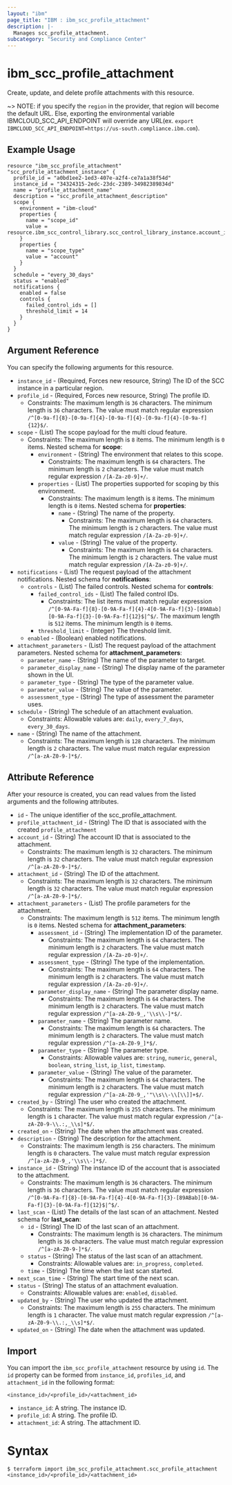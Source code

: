 ```yaml
---
layout: "ibm"
page_title: "IBM : ibm_scc_profile_attachment"
description: |-
  Manages scc_profile_attachment.
subcategory: "Security and Compliance Center"
---
```


# ibm_scc_profile_attachment

Create, update, and delete profile attachments with this resource.

~> NOTE: if you specify the `region` in the provider, that region will become the default URL. Else, exporting the environmental variable IBMCLOUD_SCC_API_ENDPOINT will override any URL(ex. `export IBMCLOUD_SCC_API_ENDPOINT=https://us-south.compliance.ibm.com`).

## Example Usage

```hcl
resource "ibm_scc_profile_attachment" "scc_profile_attachment_instance" {
  profile_id = "a0bd1ee2-1ed3-407e-a2f4-ce7a1a38f54d"
  instance_id = "34324315-2edc-23dc-2389-34982389834d"
  name = "profile_attachment_name"
  description = "scc_profile_attachment_description"
  scope {
    environment = "ibm-cloud"	
    properties {
      name = "scope_id"
      value = resource.ibm_scc_control_library.scc_control_library_instance.account_id
    }
    properties {
      name = "scope_type"
      value = "account"
    }
  }
  schedule = "every_30_days"
  status = "enabled"
  notifications {
    enabled = false
    controls {
      failed_control_ids = []
      threshold_limit = 14
    }
  }
}
```

## Argument Reference

You can specify the following arguments for this resource.

* `instance_id` - (Required, Forces new resource, String) The ID of the SCC instance in a particular region.
* `profile_id` - (Required, Forces new resource, String) The profile ID.
  * Constraints: The maximum length is `36` characters. The minimum length is `36` characters. The value must match regular expression `/^[0-9a-f]{8}-[0-9a-f]{4}-[0-9a-f]{4}-[0-9a-f]{4}-[0-9a-f]{12}$/`.
* `scope` - (List) The scope payload for the multi cloud feature.
  * Constraints: The maximum length is `8` items. The minimum length is `0` items.
Nested schema for **scope**:
	* `environment` - (String) The environment that relates to this scope.
	  * Constraints: The maximum length is `64` characters. The minimum length is `2` characters. The value must match regular expression `/[A-Za-z0-9]+/`.
	* `properties` - (List) The properties supported for scoping by this environment.
	  * Constraints: The maximum length is `8` items. The minimum length is `0` items.
	Nested schema for **properties**:
		* `name` - (String) The name of the property.
		  * Constraints: The maximum length is `64` characters. The minimum length is `2` characters. The value must match regular expression `/[A-Za-z0-9]+/`.
		* `value` - (String) The value of the property.
		  * Constraints: The maximum length is `64` characters. The minimum length is `2` characters. The value must match regular expression `/[A-Za-z0-9]+/`.
* `notifications` - (List) The request payload of the attachment notifications.
Nested schema for **notifications**:
	* `controls` - (List) The failed controls.
	Nested schema for **controls**:
		* `failed_control_ids` - (List) The failed control IDs.
		  * Constraints: The list items must match regular expression `/^[0-9A-Fa-f]{8}-[0-9A-Fa-f]{4}-4[0-9A-Fa-f]{3}-[89ABab][0-9A-Fa-f]{3}-[0-9A-Fa-f]{12}$|^$/`. The maximum length is `512` items. The minimum length is `0` items.
		* `threshold_limit` - (Integer) The threshold limit.
	* `enabled` - (Boolean) enabled notifications.
* `attachment_parameters` - (List) The request payload of the attachment parameters.
Nested schema for **attachment_parameters**:
    * `parameter_name` - (String) The name of the parameter to target.
    * `parameter_display_name` - (String) The display name of the parameter shown in the UI.
    * `parameter_type` - (String) The type of the parameter value.
    * `parameter_value` - (String) The value of the parameter.
    * `assessment_type` - (String) The type of assessment the parameter uses. 
* `schedule` - (String) The schedule of an attachment evaluation.
  * Constraints: Allowable values are: `daily`, `every_7_days`, `every_30_days`.
* `name` - (String) The name of the attachment.
  * Constraints: The maximum length is `128` characters. The minimum length is `2` characters. The value must match regular expression `/^[a-zA-Z0-9-]*$/`.

## Attribute Reference

After your resource is created, you can read values from the listed arguments and the following attributes.

* `id` - The unique identifier of the scc_profile_attachment.
* `profile_attachment_id` - (String) The ID that is associated with the created `profile_attachment`
* `account_id` - (String) The account ID that is associated to the attachment.
  * Constraints: The maximum length is `32` characters. The minimum length is `32` characters. The value must match regular expression `/^[a-zA-Z0-9-]*$/`.
* `attachment_id` - (String) The ID of the attachment.
  * Constraints: The maximum length is `32` characters. The minimum length is `32` characters. The value must match regular expression `/^[a-zA-Z0-9-]*$/`.
* `attachment_parameters` - (List) The profile parameters for the attachment.
  * Constraints: The maximum length is `512` items. The minimum length is `0` items.
Nested schema for **attachment_parameters**:
	* `assessment_id` - (String) The implementation ID of the parameter.
	  * Constraints: The maximum length is `64` characters. The minimum length is `2` characters. The value must match regular expression `/[A-Za-z0-9]+/`.
	* `assessment_type` - (String) The type of the implementation.
	  * Constraints: The maximum length is `64` characters. The minimum length is `2` characters. The value must match regular expression `/[A-Za-z0-9]+/`.
	* `parameter_display_name` - (String) The parameter display name.
	  * Constraints: The maximum length is `64` characters. The minimum length is `2` characters. The value must match regular expression `/^[a-zA-Z0-9_,'\\s\\-]*$/`.
	* `parameter_name` - (String) The parameter name.
	  * Constraints: The maximum length is `64` characters. The minimum length is `2` characters. The value must match regular expression `/^[a-zA-Z0-9_]*$/`.
	* `parameter_type` - (String) The parameter type.
	  * Constraints: Allowable values are: `string`, `numeric`, `general`, `boolean`, `string_list`, `ip_list`, `timestamp`.
	* `parameter_value` - (String) The value of the parameter.
	  * Constraints: The maximum length is `64` characters. The minimum length is `2` characters. The value must match regular expression `/^[a-zA-Z0-9_,'"\\s\\-\\[\\]]+$/`.
* `created_by` - (String) The user who created the attachment.
  * Constraints: The maximum length is `255` characters. The minimum length is `1` character. The value must match regular expression `/^[a-zA-Z0-9-\\.:,_\\s]*$/`.
* `created_on` - (String) The date when the attachment was created.
* `description` - (String) The description for the attachment.
  * Constraints: The maximum length is `256` characters. The minimum length is `0` characters. The value must match regular expression `/^[a-zA-Z0-9_,'\\s\\-]*$/`.
* `instance_id` - (String) The instance ID of the account that is associated to the attachment.
  * Constraints: The maximum length is `36` characters. The minimum length is `36` characters. The value must match regular expression `/^[0-9A-Fa-f]{8}-[0-9A-Fa-f]{4}-4[0-9A-Fa-f]{3}-[89ABab][0-9A-Fa-f]{3}-[0-9A-Fa-f]{12}$|^$/`.
* `last_scan` - (List) The details of the last scan of an attachment.
Nested schema for **last_scan**:
	* `id` - (String) The ID of the last scan of an attachment.
	  * Constraints: The maximum length is `36` characters. The minimum length is `36` characters. The value must match regular expression `/^[a-zA-Z0-9-]*$/`.
	* `status` - (String) The status of the last scan of an attachment.
	  * Constraints: Allowable values are: `in_progress`, `completed`.
	* `time` - (String) The time when the last scan started.
* `next_scan_time` - (String) The start time of the next scan.
* `status` - (String) The status of an attachment evaluation.
  * Constraints: Allowable values are: `enabled`, `disabled`.
* `updated_by` - (String) The user who updated the attachment.
  * Constraints: The maximum length is `255` characters. The minimum length is `1` character. The value must match regular expression `/^[a-zA-Z0-9-\\.:,_\\s]*$/`.
* `updated_on` - (String) The date when the attachment was updated.


## Import

You can import the `ibm_scc_profile_attachment` resource by using `id`.
The `id` property can be formed from `instance_id`, `profiles_id`, and `attachment_id` in the following format:

```
<instance_id>/<profile_id>/<attachment_id>
```
* `instance_id`: A string. The instance ID.
* `profile_id`: A string. The profile ID.
* `attachment_id`: A string. The attachment ID.

# Syntax
```
$ terraform import ibm_scc_profile_attachment.scc_profile_attachment <instance_id>/<profile_id>/<attachment_id>
```
